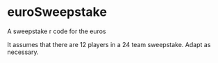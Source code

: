 # euroSweepstake
A sweepstake r code for the euros

It assumes that there are 12 players in a 24 team sweepstake. Adapt as necessary.
